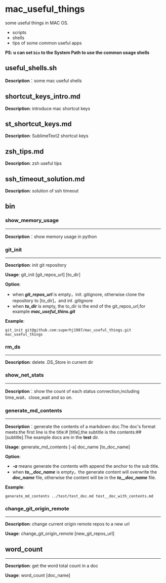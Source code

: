 # mac_useful_things

some useful things in MAC OS.

- scripts
- shells
- tips of some common useful apps

**PS: u can set `bin` to the System Path to use the common usage shells**

## useful_shells.sh

**Description**：some mac useful shells

## shortcut_keys_intro.md

**Description**: introduce mac shortcut keys

## st_shortcut_keys.md

**Description**: SublimeText2 shortcut keys

## zsh_tips.md

**Description**: zsh useful tips

## ssh_timeout_solution.md

**Description**: solution of ssh timeout

## bin

### show_memory_usage

----------------------

**Description**：show memory usage in python

### git_init

----------------------

**Description**: init git repository

**Usage**: git_init [git_repos_url] [to_dir]

**Option**:

- when ***git_repos_url*** is empty，init .gitignore, otherwise clone the repository to [to_dir]，and int .gitignore
- when ***to_dir*** is empty, the to_dir is the end of the git_repos_url,for example ***mac_useful_thins.git***

**Example**:

	git_init git@github.com:superhj1987/mac_useful_things.git mac_useful_things

### rm_ds

----------------------

**Description**: delete .DS_Store in current dir

### show_net_stats

----------------------

**Description**：show the count of each status connection,including time_wait、close_wait and so on.

### generate_md_contents

----------------------

**Description**：generate the contents of a markdown doc.The doc's format meets:the first line is the title:# [title],the subtitle is the contents:## [subtitle].The example docs are in the **test** dir.

**Usage**: generate_md_contents [-a] doc_name [to_doc_name]

**Option**:

- ***-a*** means generate the contents with append the anchor to the sub title.
- when ***to__doc_name*** is empty，the generate content will overwrite the ***doc_name*** file, otherwise the content will be in the ***to__doc_name*** file.

**Example**:

	generate_md_contents ../test/test_doc.md test__doc_with_contents.md

### change_git_origin_remote

----------------------

**Description**: change current origin remote repos to a new  url 

**Usage**: change_git_origin_remote [new_git_repos_url]

## word_count

----------------------

**Description**: get the word total count in a doc

**Usage**: word_count [doc_name]